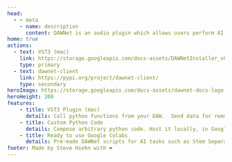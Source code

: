 ```yaml
---
head:
  - - meta
    - name: description
      content: DAWNet is an audio plugin which allows users perform AI stem separation, Text-To-Audio, Style Transfer and more. 
home: true 
actions:
  - text: VST3 (mac)
    link: https://storage.googleapis.com/docs-assets/DAWNetInstaller_v0_1_6.zip
    type: primary
  - text: dawnet-client
    link: https://pypi.org/project/dawnet-client/
    type: secondary
heroImage: https://storage.googleapis.com/docs-assets/dawnet-docs-logo.png
heroHeight: 200
features:
    - title: VST3 Plugin (mac)
      details: Call python functions from your DAW.  Send data for remote processing from the DAW, and get the results back in the DAW.
    - title: Custom Python Code
      details: Compose arbitrary python code. Host it locally, in Google Colab, or any remote server.
    - title: Ready to use Google Colabs
      details: Pre-made DAWNet scripts for AI tasks such as Stem Separation, Text-2-Audio, Style Transfer, Feature extraction and more.
footer: Made by Steve Hiehn with ❤️
---
```

